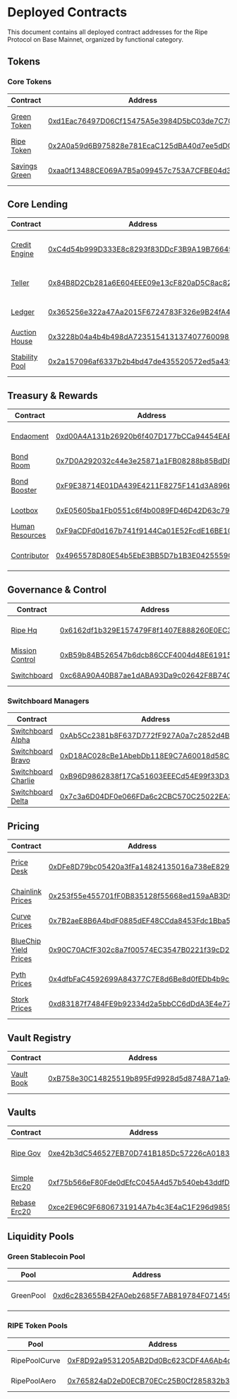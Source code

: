 # Deployed Contracts

This document contains all deployed contract addresses for the Ripe Protocol on Base Mainnet, organized by functional category.

## Tokens

### Core Tokens

| Contract                                | Address                                                                                                               | Description                 |
| --------------------------------------- | --------------------------------------------------------------------------------------------------------------------- | --------------------------- |
| [Green Token](tokens/GreenToken.md)     | [0xd1Eac76497D06Cf15475A5e3984D5bC03de7C707](https://basescan.org/address/0xd1Eac76497D06Cf15475A5e3984D5bC03de7C707) | USD-pegged stablecoin       |
| [Ripe Token](tokens/RipeToken.md)       | [0x2A0a59d6B975828e781EcaC125dBA40d7ee5dDC0](https://basescan.org/address/0x2A0a59d6B975828e781EcaC125dBA40d7ee5dDC0) | Governance token            |
| [Savings Green](tokens/SavingsGreen.md) | [0xaa0f13488CE069A7B5a099457c753A7CFBE04d36](https://basescan.org/address/0xaa0f13488CE069A7B5a099457c753A7CFBE04d36) | Interest-bearing stablecoin |

## Core Lending

| Contract                                        | Address                                                                                                               | Description                  |
| ----------------------------------------------- | --------------------------------------------------------------------------------------------------------------------- | ---------------------------- |
| [Credit Engine](core-lending/CreditEngine.md)   | [0xC4d54b999D333E8c8293f83DDcF3B9A19B76645F](https://basescan.org/address/0xC4d54b999D333E8c8293f83DDcF3B9A19B76645F) | Lending and borrowing engine |
| [Teller](core-lending/Teller.md)                | [0x84B8D2Cb281a6E604EEE09e13cF820aD5C8ac82d](https://basescan.org/address/0x84B8D2Cb281a6E604EEE09e13cF820aD5C8ac82d) | User interaction gateway     |
| [Ledger](core-lending/Ledger.md)                | [0x365256e322a47Aa2015F6724783F326e9B24fA47](https://basescan.org/address/0x365256e322a47Aa2015F6724783F326e9B24fA47) | Protocol data storage        |
| [Auction House](core-lending/AuctionHouse.md)   | [0x3228b04a4b4b498dA7235154131374077600989F](https://basescan.org/address/0x3228b04a4b4b498dA7235154131374077600989F) | Liquidation auctions         |
| [Stability Pool](core-lending/StabilityPool.md) | [0x2a157096af6337b2b4bd47de435520572ed5a439](https://basescan.org/address/0x2a157096af6337b2b4bd47de435520572ed5a439) | Liquidation backstop vault   |

## Treasury & Rewards

| Contract                                              | Address                                                                                                               | Description                  |
| ----------------------------------------------------- | --------------------------------------------------------------------------------------------------------------------- | ---------------------------- |
| [Endaoment](treasury-rewards/Endaoment.md)            | [0xd00A4A131b26920b6f407D177bCCa94454EAEF7d](https://basescan.org/address/0xd00A4A131b26920b6f407D177bCCa94454EAEF7d) | Treasury yield strategies    |
| [Bond Room](treasury-rewards/BondRoom.md)             | [0x7D0A292032c44e3e25871a1FB08288b85BdD816f](https://basescan.org/address/0x7D0A292032c44e3e25871a1FB08288b85BdD816f) | RIPE bond sales              |
| [Bond Booster](treasury-rewards/BondBooster.md)       | [0xF9E38714E01DA439E4211F8275F141d3A896bb74](https://basescan.org/address/0xF9E38714E01DA439E4211F8275F141d3A896bb74) | Bond purchase incentives     |
| [Lootbox](treasury-rewards/Lootbox.md)                | [0xE05605ba1Fb0551c6f4b0089FD46D42D63c795bA](https://basescan.org/address/0xE05605ba1Fb0551c6f4b0089FD46D42D63c795bA) | Rewards distribution         |
| [Human Resources](treasury-rewards/HumanResources.md) | [0xF9aCDFd0d167b741f9144Ca01E52FcdE16BE108b](https://basescan.org/address/0xF9aCDFd0d167b741f9144Ca01E52FcdE16BE108b) | Contributor management       |
| [Contributor](treasury-rewards/Contributor.md)        | [0x4965578D80E54b5EbE3BB5D7b1B3E0425559C1D1](https://basescan.org/address/0x4965578D80E54b5EbE3BB5D7b1B3E0425559C1D1) | Contributor vesting template |

## Governance & Control

| Contract                                                | Address                                                                                                               | Description             |
| ------------------------------------------------------- | --------------------------------------------------------------------------------------------------------------------- | ----------------------- |
| [Ripe Hq](governance-control/RipeHq.md)                 | [0x6162df1b329E157479F8f1407E888260E0EC3d2b](https://basescan.org/address/0x6162df1b329E157479F8f1407E888260E0EC3d2b) | Central governance hub  |
| [Mission Control](governance-control/MissionControl.md) | [0xB59b84B526547b6dcb86CCF4004d48E619156CF3](https://basescan.org/address/0xB59b84B526547b6dcb86CCF4004d48E619156CF3) | Protocol configuration  |
| [Switchboard](governance-control/Switchboard.md)        | [0xc68A90A40B87ae1dABA93Da9c02642F8B74030F9](https://basescan.org/address/0xc68A90A40B87ae1dABA93Da9c02642F8B74030F9) | Configuration authority |

### Switchboard Managers

| Contract                                                                      | Address                                                                                                               | Description      |
| ----------------------------------------------------------------------------- | --------------------------------------------------------------------------------------------------------------------- | ---------------- |
| [Switchboard Alpha](governance-control/configuration/SwitchboardAlpha.md)     | [0xAb5Cc2381b8F637D772fF927A0a7c2852d4B819b](https://basescan.org/address/0xAb5Cc2381b8F637D772fF927A0a7c2852d4B819b) | Config manager A |
| [Switchboard Bravo](governance-control/configuration/SwitchboardBravo.md)     | [0xD18AC028cBe1AbebDb118E9C7A60018d58C846e7](https://basescan.org/address/0xD18AC028cBe1AbebDb118E9C7A60018d58C846e7) | Config manager B |
| [Switchboard Charlie](governance-control/configuration/SwitchboardCharlie.md) | [0xB96D9862838f17Ca51603EEECd54E99f33D3461d](https://basescan.org/address/0xB96D9862838f17Ca51603EEECd54E99f33D3461d) | Config manager C |
| [Switchboard Delta](governance-control/configuration/SwitchboardDelta.md)     | [0x7c3a6D04DF0e066FDa6c2CBC570C25022EA31276](https://basescan.org/address/0x7c3a6D04DF0e066FDa6c2CBC570C25022EA31276) | Config manager D |

## Pricing

| Contract                                                | Address                                                                                                               | Description                  |
| ------------------------------------------------------- | --------------------------------------------------------------------------------------------------------------------- | ---------------------------- |
| [Price Desk](pricing/PriceDesk.md)                      | [0xDFe8D79bc05420a3fFa14824135016a738eE8299](https://basescan.org/address/0xDFe8D79bc05420a3fFa14824135016a738eE8299) | Price aggregation hub        |
| [Chainlink Prices](pricing/ChainlinkPrices.md)          | [0x253f55e455701fF0B835128f55668ed159aAB3D9](https://basescan.org/address/0x253f55e455701fF0B835128f55668ed159aAB3D9) | Chainlink oracle integration |
| [Curve Prices](pricing/CurvePrices.md)                  | [0x7B2aeE8B6A4bdF0885dEF48CCda8453Fdc1Bba5d](https://basescan.org/address/0x7B2aeE8B6A4bdF0885dEF48CCda8453Fdc1Bba5d) | Curve pool pricing           |
| [BlueChip Yield Prices](pricing/BlueChipYieldPrices.md) | [0x90C70ACfF302c8a7f00574EC3547B0221f39cD28](https://basescan.org/address/0x90C70ACfF302c8a7f00574EC3547B0221f39cD28) | Yield-bearing asset pricing  |
| [Pyth Prices](pricing/PythPrices.md)                    | [0x4dfbFaC4592699A84377C7E8d6Be8d0fEDb4b9c0](https://basescan.org/address/0x4dfbFaC4592699A84377C7E8d6Be8d0fEDb4b9c0) | Pyth oracle integration      |
| [Stork Prices](pricing/StorkPrices.md)                  | [0xd83187f7484FE9b92334d2a5bbCC6dDdA3E4e774](https://basescan.org/address/0xd83187f7484FE9b92334d2a5bbCC6dDdA3E4e774) | Stork oracle integration     |

## Vault Registry

| Contract                              | Address                                                                                                               | Description              |
| ------------------------------------- | --------------------------------------------------------------------------------------------------------------------- | ------------------------ |
| [Vault Book](registries/VaultBook.md) | [0xB758e30C14825519b895Fd9928d5d8748A71a944](https://basescan.org/address/0xB758e30C14825519b895Fd9928d5d8748A71a944) | Vault registry & rewards |

## Vaults

| Contract                              | Address                                                                                                               | Description               |
| ------------------------------------- | --------------------------------------------------------------------------------------------------------------------- | ------------------------- |
| [Ripe Gov](vaults/RipeGov.md)         | [0xe42b3dC546527EB70D741B185Dc57226cA01839D](https://basescan.org/address/0xe42b3dC546527EB70D741B185Dc57226cA01839D) | Governance staking vault  |
| [Simple Erc20](vaults/SimpleErc20.md) | [0xf75b566eF80Fde0dEfcC045A4d57b540eb43ddfD](https://basescan.org/address/0xf75b566eF80Fde0dEfcC045A4d57b540eb43ddfD) | Standard collateral vault |
| [Rebase Erc20](vaults/RebaseErc20.md) | [0xce2E96C9F6806731914A7b4c3E4aC1F296d98597](https://basescan.org/address/0xce2E96C9F6806731914A7b4c3E4aC1F296d98597) | Rebasing token vault      |

## Liquidity Pools

### Green Stablecoin Pool

| Pool      | Address                                                                                                               | Platform | Description                |
| --------- | --------------------------------------------------------------------------------------------------------------------- | -------- | -------------------------- |
| GreenPool | [0xd6c283655B42FA0eb2685F7AB819784F071459dc](https://basescan.org/address/0xd6c283655B42FA0eb2685F7AB819784F071459dc) | Curve    | GREEN/USDC stablecoin pool |

### RIPE Token Pools

| Pool          | Address                                                                                                               | Platform  | Description    |
| ------------- | --------------------------------------------------------------------------------------------------------------------- | --------- | -------------- |
| RipePoolCurve | [0xF8D92a9531205AB2Dd0Bc623CDF4A6Ab4c3a2526](https://basescan.org/address/0xF8D92a9531205AB2Dd0Bc623CDF4A6Ab4c3a2526) | Curve     | RIPE/ETH pool  |
| RipePoolAero  | [0x765824aD2eD0ECB70ECc25B0Cf285832b335d6A9](https://basescan.org/address/0x765824aD2eD0ECB70ECc25B0Cf285832b335d6A9) | Aerodrome | RIPE/WETH pool |
